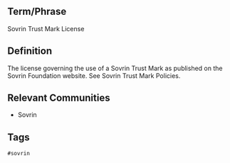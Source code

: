 ## Term/Phrase
Sovrin Trust Mark License

## Definition
The license governing the use of a Sovrin Trust Mark as published on the Sovrin Foundation website. See Sovrin Trust Mark Policies.

## Relevant Communities
* Sovrin

## Tags
```
#sovrin
```
